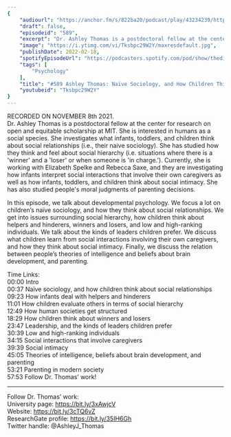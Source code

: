 ```yaml
---
{
	"audiourl": "https://anchor.fm/s/822ba20/podcast/play/43234239/https%3A%2F%2Fd3ctxlq1ktw2nl.cloudfront.net%2Fstaging%2F2021-10-12%2Fc8c73c0a-0659-6342-6fc0-c8eadb0076f8.m4a",
	"draft": false,
	"episodeid": "589",
	"excerpt": "Dr. Ashley Thomas is a postdoctoral fellow at the center for research on open and equitable scholarship at MIT. She is interested in humans as a social species. She investigates what infants, toddlers, and children think about social relationships (i.e., their naive sociology). She has studied how they think and feel about social hierarchy (i.e. situations where there is a 'winner' and a 'loser' or when someone is 'in charge.'). Currently, she is working with Elizabeth Spelke and Rebecca Saxe, and they are investigating how infants interpret social interactions that involve their own caregivers as well as how infants, toddlers, and children think about social intimacy. She has also studied people's moral judgments of parenting decisions.",
	"image": "https://i.ytimg.com/vi/Tksbpc29W2Y/maxresdefault.jpg",
	"publishDate": 2022-02-18,
	"spotifyEpisodeUrl": "https://podcasters.spotify.com/pod/show/thedissenter/episodes/589-Ashley-Thomas-Nave-Sociology--and-How-Children-Think-About-Hierarchies-and-Social-Relations-e1a5tfv",
	"tags": [
		"Psychology"
	],
	"title": "#589 Ashley Thomas: Naïve Sociology, and How Children Think About Hierarchies and Social Relations",
	"youtubeid": "Tksbpc29W2Y"
}
---
```

RECORDED ON NOVEMBER 8th 2021.  
Dr. Ashley Thomas is a postdoctoral fellow at the center for research on open and equitable scholarship at MIT. She is interested in humans as a social species. She investigates what infants, toddlers, and children think about social relationships (i.e., their naive sociology). She has studied how they think and feel about social hierarchy (i.e. situations where there is a 'winner' and a 'loser' or when someone is 'in charge.'). Currently, she is working with Elizabeth Spelke and Rebecca Saxe, and they are investigating how infants interpret social interactions that involve their own caregivers as well as how infants, toddlers, and children think about social intimacy. She has also studied people's moral judgments of parenting decisions.

In this episode, we talk about developmental psychology. We focus a lot on children’s naïve sociology, and how they think about social relationships. We get into issues surrounding social hierarchy, how children think about helpers and hinderers, winners and losers, and low and high-ranking individuals. We talk about the kinds of leaders children prefer. We discuss what children learn from social interactions involving their own caregivers, and how they think about social intimacy. Finally, we discuss the relation between people’s theories of intelligence and beliefs about brain development, and parenting.

Time Links:  
<time>00:00</time> Intro  
<time>00:37</time> Naïve sociology, and how children think about social relationships  
<time>09:23</time> How infants deal with helpers and hinderers  
<time>11:01</time> How children evaluate others in terms of social hierarchy  
<time>12:49</time> How human societies get structured  
<time>18:29</time> How children think about winners and losers  
<time>23:47</time> Leadership, and the kinds of leaders children prefer  
<time>30:39</time> Low and high-ranking individuals  
<time>34:15</time> Social interactions that involve caregivers  
<time>39:39</time> Social intimacy  
<time>45:05</time> Theories of intelligence, beliefs about brain development, and parenting  
<time>53:21</time> Parenting in modern society  
<time>57:53</time> Follow Dr. Thomas’ work!

---

Follow Dr. Thomas’ work:  
University page: https://bit.ly/3xAwjcV  
Website: https://bit.ly/3cTQ6vZ  
ResearchGate profile: https://bit.ly/35IH6Gh  
Twitter handle: @AshleyJ_Thomas
